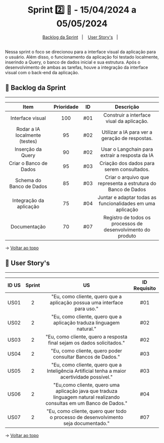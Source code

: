 <span id="topo">

<h1 align="center">Sprint 2️⃣ 🏃 - 15/04/2024 a 05/05/2024</h1>
<p align="center">
    <a href="#backlog">Backlog da Sprint</a> &nbsp |&nbsp &nbsp
    <a href="#userstory">User Story's</a> &nbsp |&nbsp &nbsp
</p>
<br>
Nessa sprint o foco se direcionou para a interface visual da aplicação para o usuário. Além disso, o funcionamento da aplicação foi testado localmente, inserindo a Query, o banco de dados inicial e sua estrutura.
Após o desenvolvimento de ambas as tarefas, houve a integração da interface visual com o back-end da aplicação.
<br>

<span id="backlog">

## 📨 Backlog da Sprint
<hr>

| Item | Prioridade|ID                                                                                                                                                                                                                               | Descrição | 
|:-------:|:--------:|:----------------------------------------------------------------------------------------------------------------------------------------------------------------------------------------------------------------------------------:|:-----------------------:|
| Interface visual  | 100      | #01 | Construir a interface viual da aplicação.
| Rodar a IA localmente (testes)    | 95      | #02 | Utilizar a IA para ver a geração de respostas.
| Inserção da Query  | 90      | #02 | Usar o Langchain para extrair a resposta da IA
| Criar o Banco de Dados  | 95      | #03 | Criação dos dados para serem consultados.
| Schema do Banco de Dados  | 85      | #03 | Criar o arquivo que representa a estrutura do Banco de Dados
| Integração da aplicação  | 75      | #04 | Juntar e adaptar todas as funcionalidades em uma aplicação
| Documentação  | 70      | #07 | Registro de todos os processos de desenvolvimento do produto

→ [Voltar ao topo](#topo)

<span id="userstory">

## 👥 User Story's 
<hr>


| ID US | Sprint | US                                                                                                                                                                                                                               | ID Requisito          |
|:-------:|:--------:|:----------------------------------------------------------------------------------------------------------------------------------------------------------------------------------------------------------------------------------:|:-----------------------:|
| US01  | 2      | "Eu, como cliente, quero que a aplicação possua uma interface para uso."                                                                                                                                      |  #01                  |
| US02  | 2      | "Eu, como cliente, quero que a aplicação traduza linguagem natural."                                                                    |  #02                  |
| US03  | 2      | "Eu, como cliente, quero a resposta final sejam os dados solicitados."                                                                           |  #02                  |
| US04  | 2      | "Eu, como cliente, quero poder consultar Bancos de Dados."                                          |  #03                  |
| US05  | 2      | "Eu, como cliente, quero que a Inteligência Artificial tenha a maior acertividade possível."                                                        |  #03                  |
| US06  | 2      | "Eu,como cliente, quero uma aplicação java que traduza linguagem natural realizando consultas em um Banco de Dados."                                            |  #04                  |
| US07  | 2      | "Eu, como cliente, quero quer todo o processo de desenvolvimento seja documentado."                                            |  #07                  |


→ [Voltar ao topo](#topo)
